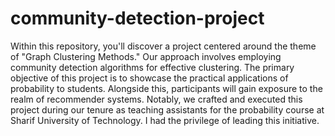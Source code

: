 # community-detection-project

Within this repository, you'll discover a project centered around the theme of "Graph Clustering Methods." Our approach involves employing community detection algorithms for effective clustering. The primary objective of this project is to showcase the practical applications of probability to students. Alongside this, participants will gain exposure to the realm of recommender systems. Notably, we crafted and executed this project during our tenure as teaching assistants for the probability course at Sharif University of Technology. I had the privilege of leading this initiative.
